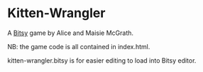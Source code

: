 # Kitten-Wrangler

A [Bitsy](https://www.bitsy.org/) game by Alice and Maisie McGrath.

NB: the game code is all contained in index.html. 

kitten-wrangler.bitsy is for easier editing to load into Bitsy editor.
